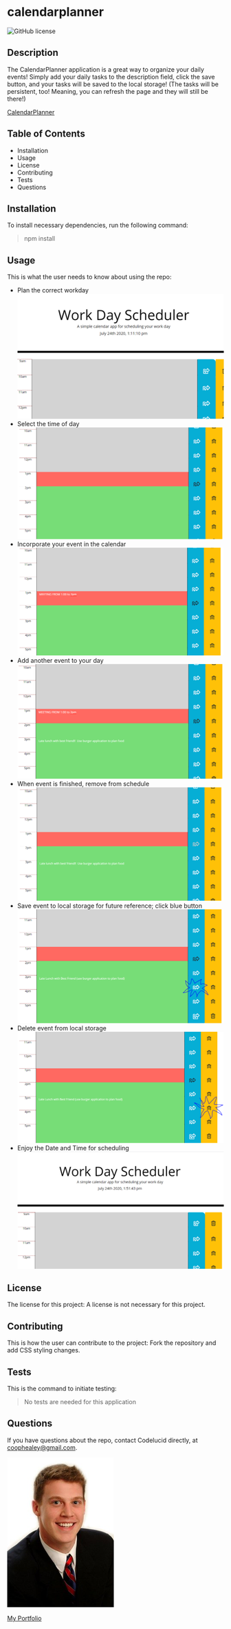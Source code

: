# calendarplanner
  
![GitHub license](https://img.shields.io/badge/license-None-brightgreen)

## Description  

The CalendarPlanner application is a great way to organize your daily events! Simply add your daily tasks to the description field, click the save button, and your tasks will be saved to the local storage! (The tasks will be persistent, too! Meaning, you can refresh the page and they will still be there!) 

[CalendarPlanner](https://codelucid.github.io/calendarplanner/)

## Table of Contents
- Installation 
- Usage
- License
- Contributing
- Tests
- Questions  

## Installation  

To install necessary dependencies, run the following command:
>npm install  

## Usage  

This is what the user needs to know about using the repo:
- Plan the correct workday
![Select Day](/stepOne.png)
- Select the time of day
![Select Time](/stepTwo.png)
- Incorporate your event in the calendar
![Incorporate Event](/stepThree.png)
- Add another event to your day
![Add another event](/stepFour.png)
- When event is finished, remove from schedule
![Remove event](/stepFive.png)
- Save event to local storage for future reference; click blue button
![Local Storage](/stepSix.png)
- Delete event from local storage
![Delete Event](/stepSeven.png)
- Enjoy the Date and Time for scheduling
![Date and Time](/stepEight.png)

## License  

The license for this project:
A license is not necessary for this project.  

## Contributing  

This is how the user can contribute to the project:
Fork the repository and add CSS styling changes.  

## Tests  

This is the command to initiate testing:
>No tests are needed for this application  

## Questions  

If you have questions about the repo, contact Codelucid directly, at coophealey@gmail.com.

[![My Profile Picture](/profilePic.png)](https://github.com/codelucid "My Profile Picture")

[My Portfolio](https://codelucid.github.io/Portfolio/ "My Portfolio")
